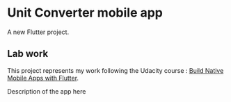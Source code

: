 # Unit Converter mobile app

A new Flutter project.

## Lab work

This project represents my work following the Udacity course : [Build Native Mobile Apps with Flutter](https://classroom.udacity.com/courses/ud905).

Description of the app here